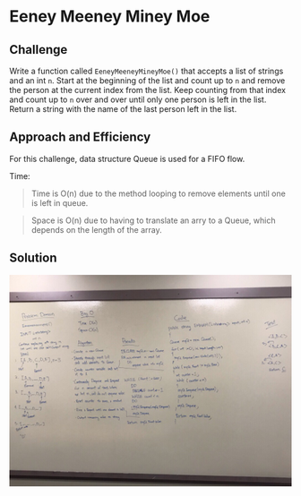 # Eeney Meeney Miney Moe

## Challenge

Write a function called `EeneyMeeneyMineyMoe()` that accepts a list of strings and an int `n`. Start at the beginning of the list and count up to `n` and remove the person at the current index from the list. Keep counting from that index and count up to `n` over and over until only one person is left in the list. Return a string with the name of the last person left in the list.

## Approach and Efficiency

For this challenge, data structure Queue is used for a FIFO flow.

Time:

> Time is O(n) due to the method looping to remove elements until one is left in queue.

> Space is O(n) due to having to translate an arry to a Queue, which depends on the length of the array.

## Solution

![eeney](../../assets/eeney.jpg)